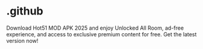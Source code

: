 # .github
Download Hot51 MOD APK 2025 and enjoy Unlocked All Room, ad-free experience, and access to exclusive premium content for free. Get the latest version now!
